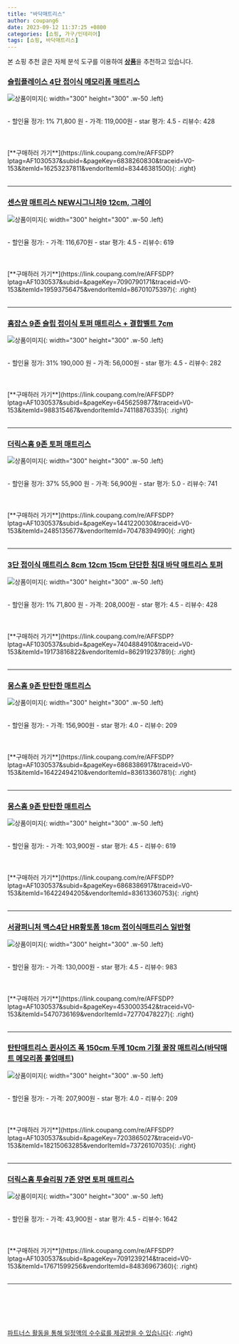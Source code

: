 ```yaml
---
title: "바닥매트리스"
author: coupang6
date: 2023-09-12 11:37:25 +0800
categories: [쇼핑, 가구/인테리어]
tags: [쇼핑, 바닥매트리스]
---
```


본 쇼핑 추천 글은 자체 분석 도구를 이용하여 [**상품**](https://link.coupang.com/a/bao1ui)을 추천하고 있습니다.

### [슬립플레이스 4단 접이식 메모리폼 매트리스](https://link.coupang.com/re/AFFSDP?lptag=AF1030537&subid=&pageKey=6838260830&traceid=V0-153&itemId=16253237811&vendorItemId=83446381500)

![상품이미지](https://thumbnail7.coupangcdn.com/thumbnails/remote/230x230ex/image/retail/images/1919415572982449-ea79c632-3161-46e3-ac56-7f2898aa4c57.jpg){: width="300" height="300" .w-50 .left}


<br>
- 할인율 정가: 1%  71,800   원
- 가격: 119,000원
- star 평가: 4.5
- 리뷰수: 428
<br>
<br>
<br>
<br>
[**구매하러 가기**](https://link.coupang.com/re/AFFSDP?lptag=AF1030537&subid=&pageKey=6838260830&traceid=V0-153&itemId=16253237811&vendorItemId=83446381500){: .right}
<br>
<br>

---

### [센스맘 매트리스 NEW시그니처9 12cm, 그레이](https://link.coupang.com/re/AFFSDP?lptag=AF1030537&subid=&pageKey=7090790171&traceid=V0-153&itemId=19593756475&vendorItemId=86701075397)

![상품이미지](https://thumbnail8.coupangcdn.com/thumbnails/remote/230x230ex/image/vendor_inventory/8a45/c08c9057c725f7c1d7eebc5f357d355b4e51558853bc560399b110ab9eb6.jpg){: width="300" height="300" .w-50 .left}


<br>
- 할인율 정가: 
- 가격: 116,670원
- star 평가: 4.5
- 리뷰수: 619
<br>
<br>
<br>
<br>
[**구매하러 가기**](https://link.coupang.com/re/AFFSDP?lptag=AF1030537&subid=&pageKey=7090790171&traceid=V0-153&itemId=19593756475&vendorItemId=86701075397){: .right}
<br>
<br>

---

### [홈잡스 9존 슬립 접이식 토퍼 매트리스 + 결합벨트 7cm](https://link.coupang.com/re/AFFSDP?lptag=AF1030537&subid=&pageKey=6456259877&traceid=V0-153&itemId=988315467&vendorItemId=74118876335)

![상품이미지](https://thumbnail10.coupangcdn.com/thumbnails/remote/230x230ex/image/retail/images/1281395883249313-3379a8f0-b20e-440b-ae12-a053e05f8785.jpg){: width="300" height="300" .w-50 .left}


<br>
- 할인율 정가: 31%  190,000   원
- 가격: 56,000원
- star 평가: 4.5
- 리뷰수: 282
<br>
<br>
<br>
<br>
[**구매하러 가기**](https://link.coupang.com/re/AFFSDP?lptag=AF1030537&subid=&pageKey=6456259877&traceid=V0-153&itemId=988315467&vendorItemId=74118876335){: .right}
<br>
<br>

---

### [더릭스홈 9존 토퍼 매트리스](https://link.coupang.com/re/AFFSDP?lptag=AF1030537&subid=&pageKey=1441220030&traceid=V0-153&itemId=2485135677&vendorItemId=70478394990)

![상품이미지](https://thumbnail6.coupangcdn.com/thumbnails/remote/230x230ex/image/retail/images/925878850014530-2fdddd64-db17-41cd-92e6-184666fc9ea2.jpg){: width="300" height="300" .w-50 .left}


<br>
- 할인율 정가: 37%  55,900   원
- 가격: 56,900원
- star 평가: 5.0
- 리뷰수: 741
<br>
<br>
<br>
<br>
[**구매하러 가기**](https://link.coupang.com/re/AFFSDP?lptag=AF1030537&subid=&pageKey=1441220030&traceid=V0-153&itemId=2485135677&vendorItemId=70478394990){: .right}
<br>
<br>

---

### [3단 접이식 매트리스 8cm 12cm 15cm 단단한 침대 바닥 매트리스 토퍼](https://link.coupang.com/re/AFFSDP?lptag=AF1030537&subid=&pageKey=7404884910&traceid=V0-153&itemId=19173816822&vendorItemId=86291923789)

![상품이미지](https://thumbnail9.coupangcdn.com/thumbnails/remote/230x230ex/image/vendor_inventory/8e45/09d97f053a5387d2de8afbd9ab9156583a30a3faafb684da8ed5a8500983.jpg){: width="300" height="300" .w-50 .left}


<br>
- 할인율 정가: 1%  71,800   원
- 가격: 208,000원
- star 평가: 4.5
- 리뷰수: 428
<br>
<br>
<br>
<br>
[**구매하러 가기**](https://link.coupang.com/re/AFFSDP?lptag=AF1030537&subid=&pageKey=7404884910&traceid=V0-153&itemId=19173816822&vendorItemId=86291923789){: .right}
<br>
<br>

---

### [몽스홈 9존 탄탄한 매트리스](https://link.coupang.com/re/AFFSDP?lptag=AF1030537&subid=&pageKey=6868386917&traceid=V0-153&itemId=16422494210&vendorItemId=83613360781)

![상품이미지](https://thumbnail9.coupangcdn.com/thumbnails/remote/230x230ex/image/rs_quotation_api/qpthooez/29ea455f711245e384a0b533056cd148.jpg){: width="300" height="300" .w-50 .left}


<br>
- 할인율 정가: 
- 가격: 156,900원
- star 평가: 4.0
- 리뷰수: 209
<br>
<br>
<br>
<br>
[**구매하러 가기**](https://link.coupang.com/re/AFFSDP?lptag=AF1030537&subid=&pageKey=6868386917&traceid=V0-153&itemId=16422494210&vendorItemId=83613360781){: .right}
<br>
<br>

---

### [몽스홈 9존 탄탄한 매트리스](https://link.coupang.com/re/AFFSDP?lptag=AF1030537&subid=&pageKey=6868386917&traceid=V0-153&itemId=16422494205&vendorItemId=83613360753)

![상품이미지](https://thumbnail10.coupangcdn.com/thumbnails/remote/230x230ex/image/rs_quotation_api/fbxqapx6/5877e6eb1eeb45bfb36697e0f8a520ec.jpg){: width="300" height="300" .w-50 .left}


<br>
- 할인율 정가: 
- 가격: 103,900원
- star 평가: 4.5
- 리뷰수: 619
<br>
<br>
<br>
<br>
[**구매하러 가기**](https://link.coupang.com/re/AFFSDP?lptag=AF1030537&subid=&pageKey=6868386917&traceid=V0-153&itemId=16422494205&vendorItemId=83613360753){: .right}
<br>
<br>

---

### [서광퍼니처 맥스4단 HR황토폼 18cm 접이식매트리스 일반형](https://link.coupang.com/re/AFFSDP?lptag=AF1030537&subid=&pageKey=4530003542&traceid=V0-153&itemId=5470736169&vendorItemId=72770478227)

![상품이미지](https://thumbnail6.coupangcdn.com/thumbnails/remote/230x230ex/image/rs_quotation_api/qs1cqrdu/d7912e9380614f1d84fe6869e44bc66d.jpg){: width="300" height="300" .w-50 .left}


<br>
- 할인율 정가: 
- 가격: 130,000원
- star 평가: 4.5
- 리뷰수: 983
<br>
<br>
<br>
<br>
[**구매하러 가기**](https://link.coupang.com/re/AFFSDP?lptag=AF1030537&subid=&pageKey=4530003542&traceid=V0-153&itemId=5470736169&vendorItemId=72770478227){: .right}
<br>
<br>

---

### [탄탄매트리스 퀸사이즈 폭 150cm 두께 10cm 기절 꿀잠 매트리스(바닥매트 메모리폼 롤업매트)](https://link.coupang.com/re/AFFSDP?lptag=AF1030537&subid=&pageKey=7203865027&traceid=V0-153&itemId=18215063285&vendorItemId=73726107035)

![상품이미지](https://thumbnail10.coupangcdn.com/thumbnails/remote/230x230ex/image/vendor_inventory/36f4/a1e08b7831c530543ef6f9496c4cc5768599fa3257414dd8ceea774363ad.png){: width="300" height="300" .w-50 .left}


<br>
- 할인율 정가: 
- 가격: 207,900원
- star 평가: 4.0
- 리뷰수: 209
<br>
<br>
<br>
<br>
[**구매하러 가기**](https://link.coupang.com/re/AFFSDP?lptag=AF1030537&subid=&pageKey=7203865027&traceid=V0-153&itemId=18215063285&vendorItemId=73726107035){: .right}
<br>
<br>

---

### [더릭스홈 투슬리핑 7존 양면 토퍼 매트리스](https://link.coupang.com/re/AFFSDP?lptag=AF1030537&subid=&pageKey=7091239214&traceid=V0-153&itemId=17671599256&vendorItemId=84836967360)

![상품이미지](https://thumbnail8.coupangcdn.com/thumbnails/remote/230x230ex/image/retail/images/636815374789171-e3b3756c-b2dc-4c90-a599-13ba2a42265f.jpg){: width="300" height="300" .w-50 .left}


<br>
- 할인율 정가: 
- 가격: 43,900원
- star 평가: 4.5
- 리뷰수: 1642
<br>
<br>
<br>
<br>
[**구매하러 가기**](https://link.coupang.com/re/AFFSDP?lptag=AF1030537&subid=&pageKey=7091239214&traceid=V0-153&itemId=17671599256&vendorItemId=84836967360){: .right}
<br>
<br>

---
<br><br><br><br><br> [파트너스 활동을 통해 일정액의 수수료를 제공받을 수 있습니다](https://link.coupang.com/a/bao1ui){: .right}